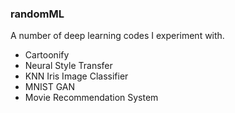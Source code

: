 ### randomML

A number of deep learning codes I experiment with.

* Cartoonify
* Neural Style Transfer
* KNN Iris Image Classifier
* MNIST GAN
* Movie Recommendation System
